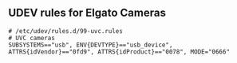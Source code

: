 

## UDEV rules for Elgato Cameras

```
# /etc/udev/rules.d/99-uvc.rules
# UVC cameras
SUBSYSTEMS=="usb", ENV{DEVTYPE}=="usb_device", ATTRS{idVendor}=="0fd9", ATTRS{idProduct}=="0078", MODE="0666"

```